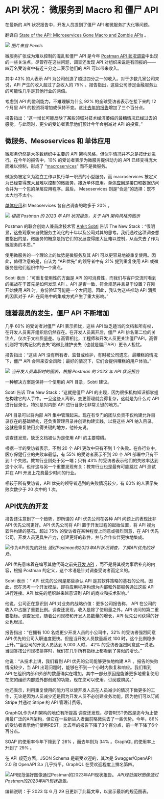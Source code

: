 # API 状况： 微服务到 Macro 和 僵尸 API

在最新的 API 状况报告中，开发人员提到了僵尸 API 和微服务扩大化等问题。

翻译自 [State of the API: Microservices Gone Macro and Zombie APIs](https://thenewstack.io/state-of-the-api-microservices-gone-macro-and-zombie-apis/) 。

![](https://cdn.thenewstack.io/media/2023/06/be92e3e6-pexels-denys-gromov-14145588-1024x683.jpg)
*图片来自 Pexels*

微服务扩张成为难以控制的混乱和僵尸 API 是今年 [Postman API 状况调查](https://www.postman.com/state-of-api/)中出现的一些关注点。尽管存在这些问题，调查还发现 API 对组织来说是有回报的——四万名受访者中有近三分之二表示他们的 API 可以带来收入。

其中 43% 的人表示 API 为公司创造了超过四分之一的收入。对于少数几家公司来说，API 产生的收入超过了总收入的 75% 。报告指出，这些公司涉足金融服务业的可能性几乎是其他行业的两倍。

考虑到 API 的盈利能力，不难理解为什么 92% 的全球受访者表示在接下来的 12 个月里 API 的投资将增加或保持不变。这比[去年的报告](https://thenewstack.io/state-of-the-api-monetizing-apis-deployment-is-on-the-rise/)增加了三个百分点。

报告指出：“这一增长可能反映了某些领域对技术经济萎缩的最糟情况已经过去的感觉。与此同时，更少的受访者表示他们预计今年会削减对 API 的投资。”

## 微服务、Mesoservices 和 单体应用

微服务仍然是大多数组织中主要的 API 架构风格，但似乎情况并不总是按计划进行。在今年的报告中，10% 的受访者表示为微服务提供动力的 API 已经变得庞大而难以控制，形成了 “[macroservices](https://thenewstack.io/lets-take-our-conversations-about-microservices-to-the-next-level/)” 而不是微服务。

微服务被定义为独立工作以执行单一职责的小型服务，而 macroservices 被定义为已经变得庞大且难以控制的微服务，接近单体应用。[单体应用](https://thenewstack.io/monoliths-to-microservices-an-api-first-approach/)是接口和数据访问合并为一个包的单层应用程序。最后， Mesoservices 则是“合适”的选择：既不太大也不太小。

[单体应用](https://thenewstack.io/return-of-the-monolith-amazon-dumps-microservices-for-video-monitoring/)和 Mesoservices 各自占调查的略多于 20% 。

![](https://cdn.thenewstack.io/media/2023/06/79871db1-macroservices-microservices-and-monoliths.png)
*根据 Postman 的 2023 年 API 状况报告，关于 API 架构风格的图示*

Postman 的联合创始人兼首席技术官 [Ankit Sobti](https://www.linkedin.com/in/ankit-sobti/) 告诉 The New Stack：“很明显，这些观察来自微服务主流化的十年以及公司对其的思考。我们通过这项调查想要指出的是，微服务的概念是指它们的发展变得庞大且难以控制，从而失去了作为微服务的本质。”

使用微服务的一个理论上的优势是微服务及其 API 可以更容易地被重复使用。因此，值得注意的是，自认为 “API优先” 的领导者中有 21% 提到重复使用 API 或微服务是他们组织中的一个痛点。

Sobti 表示：“可重复使用性的方面是 API 的可消费性，而我们与客户交流时看到的挑战在于首先是如何发现 API 。API 是否一致、符合规范并且易于设置？在刚开始使用 API 时，身份验证可能是一个大问题。因此，我认为这些推动 API 消费的因素对于 API 在网络中的集成方式产生了重大影响。”

## 随着裁员的发生，僵尸 API 不断增加

几乎 60% 的受访者对僵尸 API 表示担忧，这些 API 缺乏适当的文档和所有权，在开发人员离开组织后仍然存在。在开发人员离开后，僵尸 API 排名第二位的关注点，仅次于文档质量差。与高管相比，工程师和开发人员更关注僵尸API，高管们则将“机构记忆的丧失”略微比维护丧失（也就是僵尸API）更令人担忧。

报告指出：“这些 API 没有所有者、监督或维护，有时被公司遗忘。最糟糕的情况下，僵尸 API 会带来安全风险；最好的情况下，它们会提供糟糕的用户体验。”

![](https://cdn.thenewstack.io/media/2023/06/4ed5b670-when-developers-leave.png)
*当开发人员离职时的图表，根据 Postman 的 2023 年 API 状况报告*

一种解决方案是保持一个使用的 API 目录，Sobti 建议。

Sobti 告诉 The New Stack：“这就是僵尸 API 的出现，因为很多机构知识都掌握在构建它的人手中。一旦这些人离职，变更管理就变得复杂，这就是为什么对 API 进行目录化，特别是对内部 API 进行目录化非常关键的地方。”

API 目录可以将内部 API 集中管理起来。现在有专门的团队负责不仅构建允许目录存在的基础架构，还负责管理目录并创建构建实践，以将这些 API 纳入目录。这就是重复使用变得关键的地方，他补充说。

调查还发现，缺乏文档被认为是使用 API 的主要障碍。

根据一半的受访者表示，不到 20 个 API 更改中只有不到 1 个失败。在各行业中，医疗保健行业的失败率最低，有 55% 的受访者表示不到 20 个 API 部署中只有不到 1 个失败。教育行业则处于另一端；只有 43% 的受访者表示他们的失败率达到这个水平。也许这与另一个重要发现有关：教育行业也是最有可能跳过 API 测试并在 API 开发上花费最少时间的行业。

相较于所有受访者，API 优先的领导者遇到的失败情况较少，有 60% 的人表示失败次数少于 20 次中的 1 次。

## API优先的开发

报告还注意到了一个趋势，即所谓的 API 优先公司在各种 API 问题上的表现比非 API 优先公司更好。API 优先公司将 API 置于开发过程的起始位置，将 API 视为软件构建的基石。超过 75% 的受访者在某种程度上同意或强烈同意，在 API 优先公司，开发人员更具生产力，创建更好的软件，并与合作伙伴更快地集成。

![作为API优先的好处](https://cdn.thenewstack.io/media/2023/06/e3bf8c8a-api-first.png)
*通过Postman的2023年API状况调查，了解API优先的好处。*

API 优先意味着在编写其他代码之前先[开发 API](https://thenewstack.io/can-agile-teams-have-a-design-first-approach-to-apis/) ，而不是将其视为事后补充的内容，根据 Postman 的定义，这个术语是针对调查受访者而定义的。

Sobti 表示：“ API 优先的公司是那些承认 API 是其软件策略的基石的公司。因此，您在思考一个开发模型，即将应用程序构想为内部和外部服务通过这些 API 进行连接。API 优先的组织越来越意识到 API 的商业和技术影响。”

他说，公司正在意识到 API 对业务的战略价值：更多公司报告称， API 在公司的收入中占据了重要比例。调查还发现，收入是除了使用量之外，API 访问的第二重要指标。调查发现，随着公司规模和开发人员数量的增长，API 优先公司获得的好处也增加。

报告指出：“在拥有 100 名或更少开发人员的小公司中，32% 的受访者强烈同意 API 优先的公司入职速度更快。但是当开发人员数量超过 100 时，这个比例稳步上升。”“当公司的开发人员达到 5,000 人时， 42% 的受访者强烈同意这一说法。当回答按公司规模排序时，我们在几乎所有指标上都看到了类似的增长。”

他说：“从技术上讲，我们看到 API 优先的公司能够更快地构建 API ，报告的失败情况较少，当 API 出现问题时，能够在不到一个小时内恢复和响应。我们看到 API 在组织内部和外部的数量确实在增加，其中一部分原因是能够更多地重复使用在您的组织内部或外部创建的功能，现在您可以使用、订阅或购买。”

他还表示，利用重复使用的能力可以使开发人员在人员减少的情况下做更多的工作，无论是因为人员减少还是因为开发人员不必创建业务功能，因为他们可以订阅 Stripe 并通过 Stripe 的 API 管理计费等。

GraphQL作为API架构的地位有所提高
调查还发现，尽管REST仍然是迄今为止使用最广泛的API架构，但它在一些新进入者面前略微失去了一些优势。今年，86%的受访者表示他们使用REST，比去年的报告下降了3个百分点，前一年下降了6个百分点。

SOAP 的使用率今年下降到了 26% ，而去年则为 34% 。GraphQL 的使用率上升到了 29% 。

在 API 规范方面，JSON Schema 是最受欢迎的，其次是 Swagger/OpenAPI 2.0 和 OpenAPI 3.x 几乎持平。GraphQL 在受欢迎程度上排名第四。

![API规范偏好图像通过Postman的2023年API现状报告。](https://cdn.thenewstack.io/media/2023/06/9f2bc362-json-schema.png)
*API规范偏好图像通过Postman的2023年API现状报告。*

编辑说明：于 2023 年 6 月 29 日更新了此篇文章，以显示最新的规范图表。